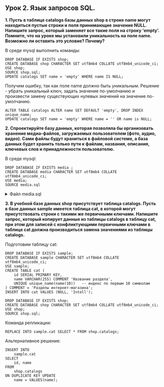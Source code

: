 ## Урок 2. Язык запросов SQL.

**1. Пусть в таблице catalogs базы данных shop в строке name могут находиться пустые строки и поля принимающие значение NULL. Напишите запрос, который заменяет все такие поля на строку ‘empty’. Помните, что на уроке мы установили уникальность на поле name. Возможно ли оставить это условие? Почему?**

В среде mysql выполнить команды:

```mysql
DROP DATABASE IF EXISTS shop;
CREATE DATABASE shop CHARACTER SET utf8mb4 COLLATE utf8mb4_unicode_ci;
USE shop;
SOURCE shop.sql;
UPDATE catalogs SET name = 'empty' WHERE name IS NULL;
```

Получим ошибку, так как поле name должно быть уникальным. Решение - убрать уникальный ключ, задать значение по-умолчанию и произвести замену существующих нулевых значений на значение по-умолчанию.

```mysql
ALTER TABLE catalogs ALTER name SET DEFAULT 'empty', DROP INDEX unique_name;
UPDATE catalogs SET name = 'empty' WHERE name = '' OR name is NULL;
```

**2. Спроектируйте базу данных, которая позволяла бы организовать хранение медиа-файлов, загружаемых пользователем (фото, аудио, видео). Сами файлы будут храниться в файловой системе, а база данных будет хранить только пути к файлам, названия, описания, ключевых слов и принадлежности пользователю.**

В среде mysql:

```mysql
DROP DATABASE IF EXISTS media ;
CREATE DATABASE media CHARACTER SET utf8mb4 COLLATE utf8mb4_unicode_ci;
USE media;
SOURCE media.sql
```

<details><summary>Файл media.sql</summary>

```mysql
DROP TABLE IF EXISTS users;
CREATE TABLE users (
	id SERIAL PRIMARY KEY,
	name VARCHAR(255) COMMENT 'Имя пользователя',
	created_at DATETIME DEFAULT CURRENT_TIMESTAMP,
	updated_at DATETIME DEFAULT CURRENT_TIMESTAMP ON UPDATE CURRENT_TIMESTAMP
) COMMENT = 'Пользователи';

DROP TABLE IF EXISTS media_types;
CREATE TABLE media_types (
	id SERIAL PRIMARY KEY,
	alias VARCHAR(255) COMMENT 'Псевдоним',
	name VARCHAR(255) COMMENT 'Описание медиа-типов: изображение, аудио, видео',
	created_at DATETIME DEFAULT CURRENT_TIMESTAMP,
	updated_at DATETIME DEFAULT CURRENT_TIMESTAMP ON UPDATE CURRENT_TIMESTAMP
) COMMENT = 'Типы медиа-файлов';

INSERT INTO media_types VALUES
    (NULL, 'image', 'Изображения', DEFAULT, DEFAULT),
    (NULL, 'audio', 'Аудио-файлы', DEFAULT, DEFAULT),
    (NULL, 'video', 'Видео', DEFAULT, DEFAULT);

DROP TABLE IF EXISTS medias;
CREATE TABLE medias (
	id SERIAL PRIMARY KEY,
	media_type_id INT,
	user_id INT,
	filename VARCHAR(255) COMMENT 'Название файла',
	filesize INT COMMENT 'Размер файла',
	-- metadata JSON COMMENT 'Метаинформация',
	created_at DATETIME DEFAULT CURRENT_TIMESTAMP,
    updated_at DATETIME DEFAULT CURRENT_TIMESTAMP ON UPDATE CURRENT_TIMESTAMP,
	INDEX index_of_user_id(user_id),
	INDEX index_of_media_type_id(media_type_id)
) COMMENT = 'Медиа файлы';

DROP TABLE IF EXISTS metadata;
CREATE TABLE metadata (
	id SERIAL PRIMARY KEY,
	media_type_id INT,
	description TEXT COMMENT 'Описание',
	duration INT COMMENT 'Длительность видео или аудио в секундах',
	created_at DATETIME DEFAULT CURRENT_TIMESTAMP,
    updated_at DATETIME DEFAULT CURRENT_TIMESTAMP ON UPDATE CURRENT_TIMESTAMP,
	INDEX index_of_media_type_id(media_type_id)
) COMMENT = 'Мета информация';
```

</details>

**3. В учебной базе данных shop присутствует таблица catalogs. Пусть в базе данных sample имеется таблица cat, в которой могут присутствовать строки с такими же первичными ключами. Напишите запрос, который копирует данные из таблицы catalogs в таблицу cat, при этом для записей с конфликтующими первичными ключами в таблице cat должна производиться замена значениями из таблицы catalogs.**

Подготовим таблицу cat:

```mysql
DROP DATABASE IF EXISTS sample;
CREATE DATABASE sample CHARACTER SET utf8mb4 COLLATE utf8mb4_unicode_ci;
USE sample;
CREATE TABLE cat (
	id SERIAL PRIMARY KEY,
	name VARCHAR(255) COMMENT 'Название раздела',
	UNIQUE unique_name(name(10))   -- индекс по первым 10 символам
) COMMENT = 'Разделы интернет-магазина';
INSERT INTO cat VALUES (NULL, 'Intell');

DROP DATABASE IF EXISTS shop;
CREATE DATABASE shop CHARACTER SET utf8mb4 COLLATE utf8mb4_unicode_ci;
USE shop;
SOURCE shop.sql;
```

Команда репликации:

```mysql
REPLACE INTO sample.cat SELECT * FROM shop.catalogs;
```

Альтернативное решение:

```mysql
INSERT INTO
    sample.cat
SELECT
    id, name
FROM
    shop.catalogs
ON DUPLICATE KEY UPDATE
    name = VALUES(name);
```
